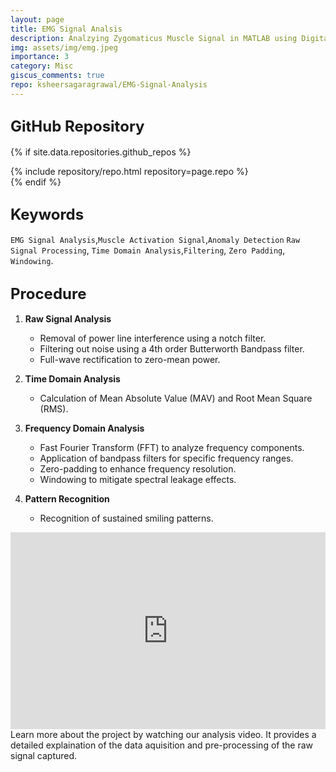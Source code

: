 ```yaml
---
layout: page
title: EMG Signal Analsis
description: Analzying Zygomaticus Muscle Signal in MATLAB using Digital Signal Processing techniques.
img: assets/img/emg.jpeg
importance: 3
category: Misc
giscus_comments: true
repo: ksheersagaragrawal/EMG-Signal-Analysis
---
```


## <span style="font-size: 24px;font-weight: bold;">GitHub Repository</span>
{% if site.data.repositories.github_repos %}
<div class="repositories d-flex flex-wrap flex-md-row flex-column justify-content-between align-items-center">
    {% include repository/repo.html repository=page.repo %}
</div>
{% endif %}

## <span style="font-size: 24px;font-weight: bold;">Keywords <a href="{{ site.baseurl }}/assets/pdf/emg.pdf" title="CV"><i class="fas fa-file-pdf"></i></a></span>
`EMG Signal Analysis`,`Muscle Activation Signal`,`Anomaly Detection` `Raw Signal Processing`, `Time Domain Analysis`,`Filtering`, `Zero Padding`, `Windowing`.


## <span style="font-size: 24px;font-weight: bold;">Procedure</span>
1. **Raw Signal Analysis**
   - Removal of power line interference using a notch filter.
   - Filtering out noise using a 4th order Butterworth Bandpass filter.
   - Full-wave rectification to zero-mean power.

2. **Time Domain Analysis**
   - Calculation of Mean Absolute Value (MAV) and Root Mean Square (RMS).

3. **Frequency Domain Analysis**
   - Fast Fourier Transform (FFT) to analyze frequency components.
   - Application of bandpass filters for specific frequency ranges.
   - Zero-padding to enhance frequency resolution.
   - Windowing to mitigate spectral leakage effects.

4. **Pattern Recognition**
   - Recognition of sustained smiling patterns.


<div class="row">
    <div class="col-sm">
        <iframe width="100%" height="315" src="https://www.youtube.com/embed/yzUZTIryukM" frameborder="0" allowfullscreen></iframe>
    </div>
</div>
<div class="caption">
    Learn more about the project by watching our analysis video. It provides a detailed explaination of the data aquisition and pre-processing of the raw signal captured. 
</div>

